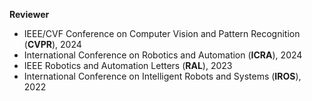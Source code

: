 
**Reviewer**
- IEEE/CVF Conference on Computer Vision and Pattern Recognition (**CVPR**), 2024
- International Conference on Robotics and Automation (**ICRA**), 2024
- IEEE Robotics and Automation Letters (**RAL**), 2023
- International Conference on Intelligent Robots and Systems (**IROS**), 2022

